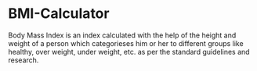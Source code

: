 # BMI-Calculator
Body Mass Index is an index calculated with the help of the height and weight of a person which categorieses him or her to different groups like healthy, over weight, under weight, etc. as per the standard guidelines and research.
